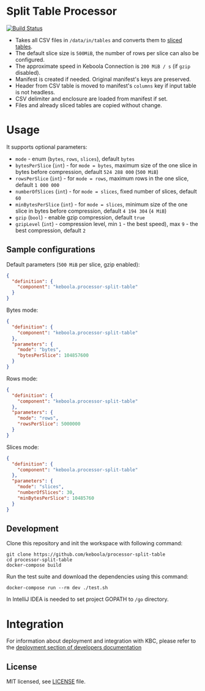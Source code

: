 # Split Table Processor
[![Build Status](https://github.com/keboola/processor-split-table/actions/workflows/push.yml/badge.svg)](https://github.com/keboola/processor-split-table/actions)

- Takes all CSV files in `/data/in/tables` and converts them to [sliced tables](https://developers.keboola.com/extend/common-interface/folders/#sliced-tables).
- The default slice size is `500MiB`, the number of rows per slice can also be configured.
- The approximate speed in Keboola Connection is `200 MiB / s` (if `gzip` disabled).
- Manifest is created if needed. Original manifest's keys are preserved.
- Header from CSV table is moved to manifest's `columns` key if input table is not headless.
- CSV delimiter and enclosure are loaded from manifest if set.
- Files and already sliced tables are copied without change.

# Usage

It supports optional parameters:

- `mode` - enum (`bytes`, `rows`, `slices`), default `bytes`
- `bytesPerSlice` (`int`) - for `mode = bytes`, maximum size of the one slice in bytes before compression, default `524 288 000` (`500 MiB`)
- `rowsPerSlice` (`int`) - for `mode = rows`, maximum rows in the one slice, default `1 000 000`
- `numberOfSlices` (`int`) - for `mode = slices`, fixed number of slices, default `60`
- `minBytesPerSlice` (`int`) - for `mode = slices`, minimum size of the one slice in bytes before compression, default `4 194 304` (`4 MiB`)
- `gzip` (`bool`) - enable gzip compression, default `true`
- `gzipLevel` (`int`) - compression level, min `1` - the best speed), max `9` - the best compression, default `2`

## Sample configurations

Default parameters (`500 MiB` per slice, gzip enabled):

```json
{
  "definition": {
    "component": "keboola.processor-split-table"
  }
}
```

Bytes mode:

```json
{
  "definition": {
    "component": "keboola.processor-split-table"
  },
  "parameters": {
    "mode": "bytes",
    "bytesPerSlice": 104857600
  }
}
```

Rows mode:
```json
{
  "definition": {
    "component": "keboola.processor-split-table"
  },
  "parameters": {
    "mode": "rows",
    "rowsPerSlice": 5000000
  }
}
```

Slices mode:
```json
{
  "definition": {
    "component": "keboola.processor-split-table"
  },
  "parameters": {
    "mode": "slices",
    "numberOfSlices": 30,
    "minBytesPerSlice": 10485760
  }
}
```

## Development

Clone this repository and init the workspace with following command:

```
git clone https://github.com/keboola/processor-split-table
cd processor-split-table
docker-compose build
```

Run the test suite and download the dependencies using this command:

```
docker-compose run --rm dev ./test.sh
```

In IntelliJ IDEA is needed to set project GOPATH to `/go` directory.

# Integration

For information about deployment and integration with KBC, please refer to
the [deployment section of developers documentation](https://developers.keboola.com/extend/component/deployment/)

## License

MIT licensed, see [LICENSE](./LICENSE) file.
